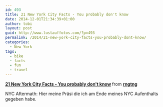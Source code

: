 ```yaml
---
id: 493
title: 21 New York City Facts - You probably don't know
date: 2014-12-01T21:34:39+01:00
author: tobi
layout: post
guid: http://www.lustauffotos.com/?p=493
permalink: /2014/21-new-york-city-facts-you-probably-dont-know/
categories:
  - New York
tags:
  - bike
  - facts
  - fun
  - travel
---
```

<div style="margin-bottom:5px">
  <strong> <a href="//www.slideshare.net/rngtng/21-new-york-city-facts-you-probably-dont-know" title="21 New York City Facts - You probably don&#x27;t know" target="_blank">21 New York City Facts - You probably don't know</a> </strong> from <strong><a href="//www.slideshare.net/rngtng" target="_blank">rngtng</a></strong>
</div>

NYC Aftermath: Hier meine Präsi die ich am Ende meines NYC Aufenthalts gegeben habe.

